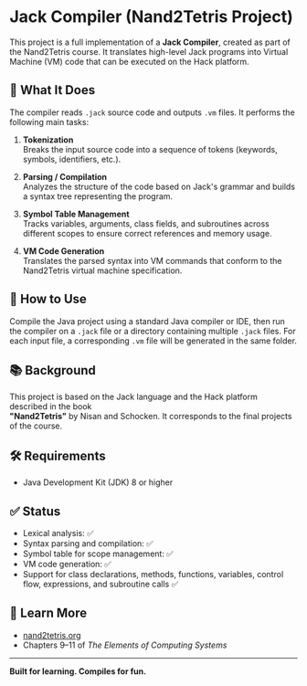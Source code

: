 # Jack Compiler (Nand2Tetris Project)

This project is a full implementation of a **Jack Compiler**, created as part of the Nand2Tetris course. It translates high-level Jack programs into Virtual Machine (VM) code that can be executed on the Hack platform.

## 🧠 What It Does

The compiler reads `.jack` source code and outputs `.vm` files. It performs the following main tasks:

1. **Tokenization**  
   Breaks the input source code into a sequence of tokens (keywords, symbols, identifiers, etc.).

2. **Parsing / Compilation**  
   Analyzes the structure of the code based on Jack's grammar and builds a syntax tree representing the program.

3. **Symbol Table Management**  
   Tracks variables, arguments, class fields, and subroutines across different scopes to ensure correct references and memory usage.

4. **VM Code Generation**  
   Translates the parsed syntax into VM commands that conform to the Nand2Tetris virtual machine specification.

## 🚀 How to Use

Compile the Java project using a standard Java compiler or IDE, then run the compiler on a `.jack` file or a directory containing multiple `.jack` files. For each input file, a corresponding `.vm` file will be generated in the same folder.

## 📚 Background
This project is based on the Jack language and the Hack platform described in the book  
**"Nand2Tetris"** by Nisan and Schocken. It corresponds to the final projects of the course.

## 🛠 Requirements

- Java Development Kit (JDK) 8 or higher


## ✅ Status

- Lexical analysis: ✅  
- Syntax parsing and compilation: ✅  
- Symbol table for scope management: ✅  
- VM code generation: ✅  
- Support for class declarations, methods, functions, variables, control flow, expressions, and subroutine calls ✅

## 📖 Learn More
- [nand2tetris.org](https://www.nand2tetris.org/)
- Chapters 9–11 of *The Elements of Computing Systems*

---

**Built for learning. Compiles for fun.**
